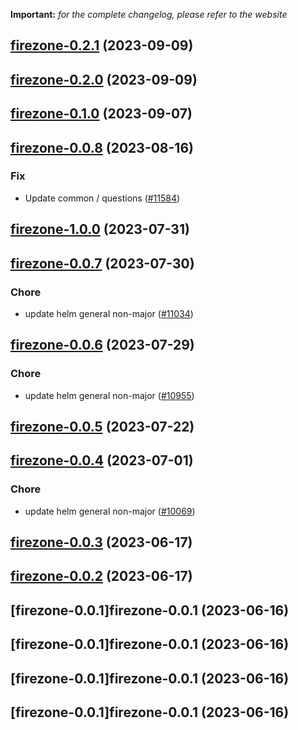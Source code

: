 **Important:**
*for the complete changelog, please refer to the website*




## [firezone-0.2.1](https://github.com/truecharts/charts/compare/firezone-0.2.0...firezone-0.2.1) (2023-09-09)




## [firezone-0.2.0](https://github.com/truecharts/charts/compare/firezone-0.1.0...firezone-0.2.0) (2023-09-09)




## [firezone-0.1.0](https://github.com/truecharts/charts/compare/firezone-0.0.8...firezone-0.1.0) (2023-09-07)




## [firezone-0.0.8](https://github.com/truecharts/charts/compare/firezone-1.0.0...firezone-0.0.8) (2023-08-16)

### Fix

- Update common / questions ([#11584](https://github.com/truecharts/charts/issues/11584))
  
  



## [firezone-1.0.0](https://github.com/truecharts/charts/compare/firezone-0.0.7...firezone-1.0.0) (2023-07-31)




## [firezone-0.0.7](https://github.com/truecharts/charts/compare/firezone-0.0.6...firezone-0.0.7) (2023-07-30)

### Chore

- update helm general non-major ([#11034](https://github.com/truecharts/charts/issues/11034))
  
  


## [firezone-0.0.6](https://github.com/truecharts/charts/compare/firezone-0.0.5...firezone-0.0.6) (2023-07-29)

### Chore

- update helm general non-major ([#10955](https://github.com/truecharts/charts/issues/10955))
  
  


## [firezone-0.0.5](https://github.com/truecharts/charts/compare/firezone-0.0.4...firezone-0.0.5) (2023-07-22)




## [firezone-0.0.4](https://github.com/truecharts/charts/compare/firezone-0.0.3...firezone-0.0.4) (2023-07-01)

### Chore

- update helm general non-major ([#10069](https://github.com/truecharts/charts/issues/10069))
  
  


## [firezone-0.0.3](https://github.com/truecharts/charts/compare/firezone-0.0.2...firezone-0.0.3) (2023-06-17)




## [firezone-0.0.2](https://github.com/truecharts/charts/compare/firezone-0.0.1...firezone-0.0.2) (2023-06-17)




## [firezone-0.0.1]firezone-0.0.1 (2023-06-16)




## [firezone-0.0.1]firezone-0.0.1 (2023-06-16)




## [firezone-0.0.1]firezone-0.0.1 (2023-06-16)




## [firezone-0.0.1]firezone-0.0.1 (2023-06-16)

